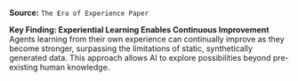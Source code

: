 **Source:** `The Era of Experience Paper`

**Key Finding: Experiential Learning Enables Continuous Improvement**
Agents learning from their own experience can continually improve as they become stronger, surpassing the limitations of static, synthetically generated data. This approach allows AI to explore possibilities beyond pre-existing human knowledge.
